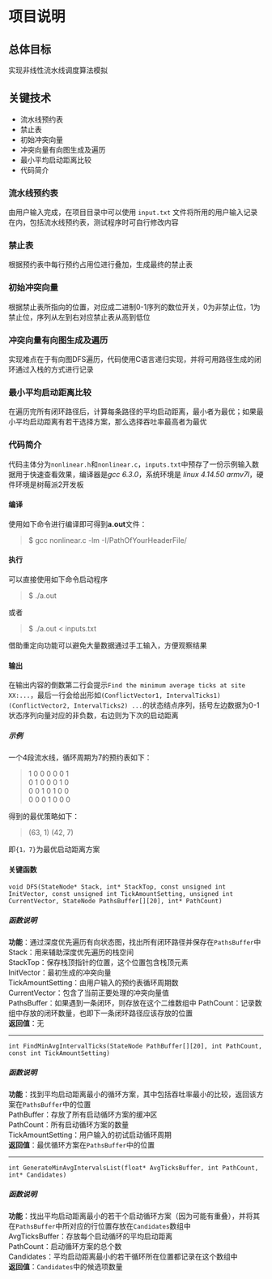 # 项目说明
## 总体目标
实现非线性流水线调度算法模拟

## 关键技术
- 流水线预约表
- 禁止表
- 初始冲突向量
- 冲突向量有向图生成及遍历
- 最小平均启动距离比较
- 代码简介
 
### 流水线预约表
由用户输入完成，在项目目录中可以使用 `input.txt` 文件将所用的用户输入记录在内，包括流水线预约表，测试程序时可自行修改内容

### 禁止表
根据预约表中每行预约占用位进行叠加，生成最终的禁止表

### 初始冲突向量
根据禁止表所指向的位置，对应成二进制0-1序列的数位开关，0为非禁止位，1为禁止位，序列从左到右对应禁止表从高到低位

### 冲突向量有向图生成及遍历
实现难点在于有向图DFS遍历，代码使用C语言递归实现，并将可用路径生成的闭环通过入栈的方式进行记录

### 最小平均启动距离比较
在遍历完所有闭环路径后，计算每条路径的平均启动距离，最小者为最优；如果最小平均启动距离有若干选择方案，那么选择吞吐率最高者为最优

### 代码简介
代码主体分为`nonlinear.h`和`nonlinear.c`，`inputs.txt`中预存了一份示例输入数据用于快速查看效果，编译器是*gcc 6.3.0*，系统环境是 *linux 4.14.50 armv7l*，硬件环境是树莓派2开发板

#### 编译
使用如下命令进行编译即可得到**a.out**文件：
>$ gcc nonlinear.c -lm -I/PathOfYourHeaderFile/

#### 执行
可以直接使用如下命令启动程序
>$ ./a.out

或者
>$ ./a.out < inputs.txt

借助重定向功能可以避免大量数据通过手工输入，方便观察结果

#### 输出
在输出内容的倒数第二行会提示`Find the minimum average ticks at site XX:...`，最后一行会给出形如`(ConflictVector1, IntervalTicks1) (ConflictVector2, IntervalTicks2) ...`的状态结点序列，括号左边数据为0-1状态序列向量对应的非负数，右边则为下次的启动距离

##### 示例
一个4段流水线，循环周期为7的预约表如下：
>1 0 0 0 0 0 1  
>0 1 0 0 0 1 0  
>0 0 1 0 1 0 0  
>0 0 0 1 0 0 0

得到的最优策略如下：
>(63, 1)  (42, 7)

即`{1，7}`为最优启动距离方案

#### 关键函数
`void DFS(StateNode* Stack, int* StackTop, const unsigned int InitVector, const unsigned int TickAmountSetting, unsigned int CurrentVector, StateNode PathsBuffer[][20], int* PathCount)`

##### 函数说明
**功能**：通过深度优先遍历有向状态图，找出所有闭环路径并保存在`PathsBuffer`中  
Stack：用来辅助深度优先遍历的栈空间  
StackTop：保存栈顶指针的位置，这个位置包含栈顶元素  
InitVector：最初生成的冲突向量  
TickAmountSetting：由用户输入的预约表循环周期数  
CurrentVector：包含了当前正要处理的冲突向量值  
PathsBuffer：如果遇到一条闭环，则存放在这个二维数组中
PathCount：记录数组中存放的闭环数量，也即下一条闭环路径应该存放的位置  
**返回值**：无

----
`int FindMinAvgIntervalTicks(StateNode PathBuffer[][20], int PathCount, const int TickAmountSetting)`

##### 函数说明
**功能**：找到平均启动距离最小的循环方案，其中包括吞吐率最小的比较，返回该方案在`PathsBuffer`中的位置  
PathBuffer：存放了所有启动循环方案的缓冲区  
PathCount：所有启动循环方案的数量  
TickAmountSetting：用户输入的初试启动循环周期  
**返回值**：最优循环方案在`PathsBuffer`中的位置

----
`int GenerateMinAvgIntervalsList(float* AvgTicksBuffer, int PathCount, int* Candidates)`

##### 函数说明
**功能**：找出平均启动距离最小的若干个启动循环方案（因为可能有重叠），并将其在`PathsBuffer`中所对应的行位置存放在`Candidates`数组中  
AvgTicksBuffer：存放每个启动循环的平均启动距离  
PathCount：启动循环方案的总个数  
Candidates：平均启动距离最小的若干循环所在位置都记录在这个数组中  
**返回值**：`Candidates`中的候选项数量